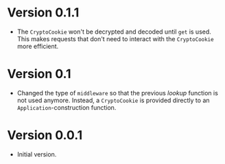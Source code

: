 # Version 0.1.1

* The `CryptoCookie` won't be decrypted and decoded until `get` is
  used. This makes requests that don't need to interact with the
  `CryptoCookie` more efficient.


# Version 0.1

* Changed the type of `middleware` so that the previous *lookup*
  function is not used anymore. Instead, a `CryptoCookie` is
  provided directly to an `Application`-construction function.


# Version 0.0.1

* Initial version.
